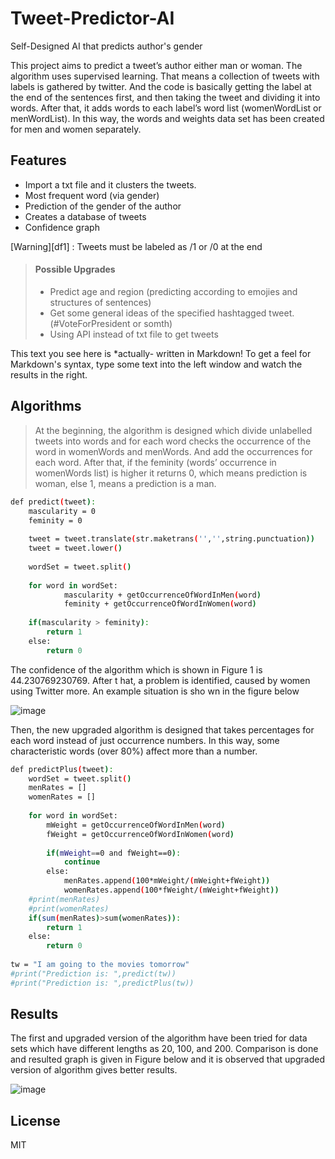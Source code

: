# Tweet-Predictor-AI
Self-Designed AI that predicts author's gender

This project aims to predict a tweet’s author either man or woman. The 
algorithm uses supervised learning. That means a collection of tweets with labels is gathered by twitter. 
And the code is basically getting the label at the end of the sentences first, and then taking the 
tweet and dividing it into words. After that, it adds words to each label’s word list 
(womenWordList or menWordList). In this way, the words and weights data set has been 
created for men and women separately.


## Features

- Import a txt file and it clusters the tweets.
- Most frequent word (via gender)
- Prediction of the gender of the author
- Creates a database of tweets
- Confidence graph

[Warning][df1] : Tweets must be labeled as /1 or /0 at the end

> #### Possible Upgrades
>  - Predict age and region (predicting according to emojies and structures of sentences)
>  - Get some general ideas of the specified hashtagged tweet. (#VoteForPresident or somth)
>  - Using API instead of txt file to get tweets

This text you see here is *actually- written in Markdown! To get a feel
for Markdown's syntax, type some text into the left window and
watch the results in the right.

## Algorithms

> At the beginning, the algorithm is designed which divide unlabelled tweets
into words and for each word checks the occurrence of the word in womenWords and 
menWords. And add the occurrences for each word. After that, if the feminity (words’
occurrence in womenWords list) is higher it returns 0, which means prediction is woman, else 
1, means a prediction is a man.

```sh
def predict(tweet):
    mascularity = 0
    feminity = 0
    
    tweet = tweet.translate(str.maketrans('','',string.punctuation))
    tweet = tweet.lower()
    
    wordSet = tweet.split()
    
    for word in wordSet:
            mascularity + getOccurrenceOfWordInMen(word)
            feminity + getOccurrenceOfWordInWomen(word)
            
    if(mascularity > feminity):
        return 1
    else:
        return 0
```

The confidence of the algorithm which is shown in Figure 1 is 44.230769230769. After t
hat, a problem is identified, caused by women using Twitter more. An example situation is sho
wn in the figure below

![image](https://user-images.githubusercontent.com/44343742/194770426-7fb8adb4-8822-453f-adf2-5a8e2faab3a1.png)

Then, the new upgraded algorithm is designed that takes percentages for each word 
instead of just occurrence numbers. In this way, some characteristic words (over 80%) affect
more than a number.

```sh
def predictPlus(tweet):
    wordSet = tweet.split()
    menRates = []
    womenRates = []
    
    for word in wordSet:
        mWeight = getOccurrenceOfWordInMen(word)
        fWeight = getOccurrenceOfWordInWomen(word)
        
        if(mWeight==0 and fWeight==0):
            continue
        else:
            menRates.append(100*mWeight/(mWeight+fWeight))
            womenRates.append(100*fWeight/(mWeight+fWeight))
    #print(menRates)
    #print(womenRates)
    if(sum(menRates)>sum(womenRates)):
        return 1
    else:
        return 0
    
tw = "I am going to the movies tomorrow"
#print("Prediction is: ",predict(tw))
#print("Prediction is: ",predictPlus(tw))
```


## Results

The first and upgraded version of the algorithm have been tried for data sets which have 
different lengths as 20, 100, and 200. Comparison is done and resulted graph is given in 
Figure below and it is observed that upgraded version of algorithm gives better results.

![image](https://user-images.githubusercontent.com/44343742/194770434-5c7714d0-8318-4d33-9cbc-102a8ffe2338.png)



## License

MIT
